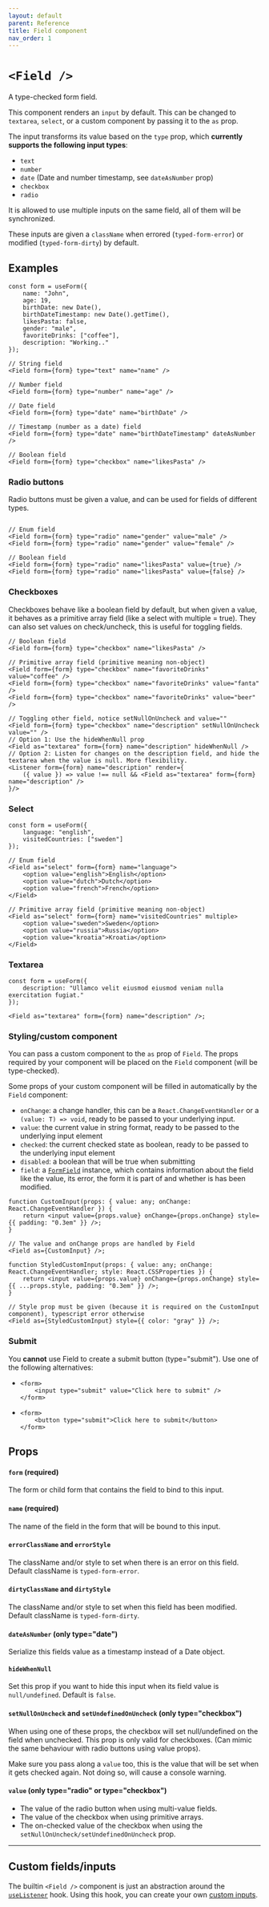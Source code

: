 ```yaml
---
layout: default
parent: Reference
title: Field component
nav_order: 1
---
```


# `<Field />`

A type-checked form field.

This component renders an `input` by default. This can be changed to `textarea`, `select`, or a custom component by passing it to the `as` prop.

The input transforms its value based on the `type` prop, which **currently supports the following input types**:

-   `text`
-   `number`
-   `date` (Date and number timestamp, see `dateAsNumber` prop)
-   `checkbox`
-   `radio`

It is allowed to use multiple inputs on the same field, all of them will be synchronized.

These inputs are given a `className` when errored (`typed-form-error`) or modified (`typed-form-dirty`) by default.

## Examples

```tsx
const form = useForm({
    name: "John",
    age: 19,
    birthDate: new Date(),
    birthDateTimestamp: new Date().getTime(),
    likesPasta: false,
    gender: "male",
    favoriteDrinks: ["coffee"],
    description: "Working.."
});

// String field
<Field form={form} type="text" name="name" />

// Number field
<Field form={form} type="number" name="age" />

// Date field
<Field form={form} type="date" name="birthDate" />

// Timestamp (number as a date) field
<Field form={form} type="date" name="birthDateTimestamp" dateAsNumber />

// Boolean field
<Field form={form} type="checkbox" name="likesPasta" />

```

### Radio buttons

Radio buttons must be given a value, and can be used for fields of different types.

```tsx

// Enum field
<Field form={form} type="radio" name="gender" value="male" />
<Field form={form} type="radio" name="gender" value="female" />

// Boolean field
<Field form={form} type="radio" name="likesPasta" value={true} />
<Field form={form} type="radio" name="likesPasta" value={false} />
```

### Checkboxes

Checkboxes behave like a boolean field by default, but when given a value, it behaves as a primitive array field (like a select with multiple = true). They can also set values on check/uncheck, this is useful for toggling fields.

```tsx
// Boolean field
<Field form={form} type="checkbox" name="likesPasta" />

// Primitive array field (primitive meaning non-object)
<Field form={form} type="checkbox" name="favoriteDrinks" value="coffee" />
<Field form={form} type="checkbox" name="favoriteDrinks" value="fanta" />
<Field form={form} type="checkbox" name="favoriteDrinks" value="beer" />

// Toggling other field, notice setNullOnUncheck and value=""
<Field form={form} type="checkbox" name="description" setNullOnUncheck value="" />
// Option 1: Use the hideWhenNull prop
<Field as="textarea" form={form} name="description" hideWhenNull />
// Option 2: Listen for changes on the description field, and hide the textarea when the value is null. More flexibility.
<Listener form={form} name="description" render={
    ({ value }) => value !== null && <Field as="textarea" form={form} name="description" />
}/>
```

### Select

```tsx
const form = useForm({
    language: "english",
    visitedCountries: ["sweden"]
});

// Enum field
<Field as="select" form={form} name="language">
    <option value="english">English</option>
    <option value="dutch">Dutch</option>
    <option value="french">French</option>
</Field>

// Primitive array field (primitive meaning non-object)
<Field as="select" form={form} name="visitedCountries" multiple>
    <option value="sweden">Sweden</option>
    <option value="russia">Russia</option>
    <option value="kroatia">Kroatia</option>
</Field>
```

### Textarea

```tsx
const form = useForm({
    description: "Ullamco velit eiusmod eiusmod veniam nulla exercitation fugiat."
});

<Field as="textarea" form={form} name="description" />;
```

### Styling/custom component

You can pass a custom component to the `as` prop of `Field`. The props required by your component will be placed on the `Field` component (will be type-checked).

Some props of your custom component will be filled in automatically by the `Field` component:

-   `onChange`: a change handler, this can be a `React.ChangeEventHandler` or a `(value: T) => void`, ready to be passed to your underlying input.
-   `value`: the current value in string format, ready to be passed to the underlying input element
-   `checked`: the current checked state as boolean, ready to be passed to the underlying input element
-   `disabled`: a boolean that will be true when submitting
-   `field`: a [`FormField`](/typed-react-form/reference/useListener.html#return-value) instance, which contains information about the field like the value, its error, the form it is part of and whether is has been modified.

```tsx
function CustomInput(props: { value: any; onChange: React.ChangeEventHandler }) {
    return <input value={props.value} onChange={props.onChange} style={{ padding: "0.3em" }} />;
}

// The value and onChange props are handled by Field
<Field as={CustomInput} />;

function StyledCustomInput(props: { value: any; onChange: React.ChangeEventHandler; style: React.CSSProperties }) {
    return <input value={props.value} onChange={props.onChange} style={{ ...props.style, padding: "0.3em" }} />;
}

// Style prop must be given (because it is required on the CustomInput component), typescript error otherwise
<Field as={StyledCustomInput} style={{ color: "gray" }} />;
```

### Submit

You **cannot** use Field to create a submit button (type="submit"). Use one of the following alternatives:

-   ```tsx
    <form>
        <input type="submit" value="Click here to submit" />
    </form>
    ```
-   ```tsx
    <form>
        <button type="submit">Click here to submit</button>
    </form>
    ```

## Props

#### `form` **(required)**

The form or child form that contains the field to bind to this input.

#### `name` **(required)**

The name of the field in the form that will be bound to this input.

#### `errorClassName` and `errorStyle`

The className and/or style to set when there is an error on this field. Default className is `typed-form-error`.

#### `dirtyClassName` and `dirtyStyle`

The className and/or style to set when this field has been modified. Default className is `typed-form-dirty`.

#### `dateAsNumber` (only type="date")

Serialize this fields value as a timestamp instead of a Date object.

#### `hideWhenNull`

Set this prop if you want to hide this input when its field value is `null/undefined`. Default is `false`.

#### `setNullOnUncheck` and `setUndefinedOnUncheck` (only type="checkbox")

When using one of these props, the checkbox will set null/undefined on the field when unchecked. This prop is only valid for checkboxes. (Can mimic the same behaviour with radio buttons using value props).

Make sure you pass along a `value` too, this is the value that will be set when it gets checked again. Not doing so, will cause a console warning.

#### `value` (only type="radio" or type="checkbox")

-   The value of the radio button when using multi-value fields.
-   The value of the checkbox when using primitive arrays.
-   The on-checked value of the checkbox when using the `setNullOnUncheck/setUndefinedOnUncheck` prop.

---

## Custom fields/inputs

The builtin `<Field />` component is just an abstraction around the [`useListener`](/typed-react-form/reference/useListener) hook. Using this hook, you can create your own [custom inputs](/typed-react-form/examples/Custom-input).
